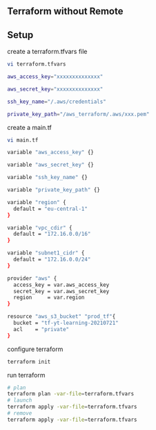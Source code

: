 ## Terraform without Remote


## Setup

create a terraform.tfvars file
```bash
vi terraform.tfvars
```

```bash
aws_access_key="xxxxxxxxxxxxxx"

aws_secret_key="xxxxxxxxxxxxxx"

ssh_key_name="/.aws/credentials"

private_key_path="/aws_terraform/.aws/xxx.pem"

```


create a main.tf
```bash
vi main.tf
```


```bash
variable "aws_access_key" {}

variable "aws_secret_key" {}

variable "ssh_key_name" {}

variable "private_key_path" {}

variable "region" {
  default = "eu-central-1"
}

variable "vpc_cdir" {
  default = "172.16.0.0/16"
}

variable "subnet1_cidr" {
  default = "172.16.0.0/24"
}

provider "aws" {
  access_key = var.aws_access_key
  secret_key = var.aws_secret_key
  region     = var.region
}

resource "aws_s3_bucket" "prod_tf"{
  bucket = "tf-yt-learning-20210721"
  acl	 = "private"
}
```


configure terraform
```bash
terraform init
```

run terraform
```bash
# plan
terraform plan -var-file=terraform.tfvars
# launch
terraform apply -var-file=terraform.tfvars
# remove
terraform apply -var-file=terraform.tfvars
```
